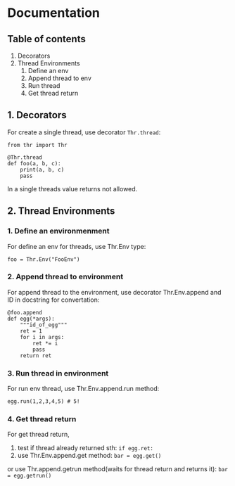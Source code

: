 # Documentation

## Table of contents

1. Decorators
2. Thread Environments
   1. Define an env
   2. Append thread to env
   3. Run thread
   4. Get thread return

## 1. Decorators

For create a single thread,
use decorator ```Thr.thread```:
```
from thr import Thr

@Thr.thread
def foo(a, b, c):
    print(a, b, c)
    pass
```
In a single threads value
returns not allowed.

## 2. Thread Environments

### 1. Define an environmenment
For define an env for threads,
use Thr.Env type:
```
foo = Thr.Env("FooEnv")
```

### 2. Append thread to environment
For append thread to the environment,
use decorator Thr.Env.append and ID
in docstring for convertation:
```
@foo.append
def egg(*args):
    """id_of_egg"""
    ret = 1
    for i in args:
        ret *= i
        pass
    return ret
```

### 3. Run thread in environment
For run env thread, use Thr.Env.append.run
method:
```
egg.run(1,2,3,4,5) # 5!
```

### 4. Get thread return
For get thread return,
1. test if thread already returned sth:
   ```if egg.ret:```
2. use Thr.Env.append.get method:
   ```bar = egg.get()```

or use Thr.append.getrun
method(waits for thread return and returns it):
```bar = egg.getrun()```

